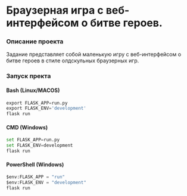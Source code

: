 # Браузерная игра с веб-интерфейсом о битве героев.

### Описание проекта

Задание представляет собой маленькую игру с веб-интерфейсом о битве героев в стиле олдскульных браузерных игр.

### Запуск пректа

#### Bash (Linux/MACOS)

```python
export FLASK_APP=run.py
export FLASK_ENV='development'
flask run
```

#### CMD (Windows)

```python
set FLASK_APP=run.py
set FLASK_ENV=development
flask run
```

#### PowerShell (Windows)

```python
$env:FLASK_APP = "run"
$env:FLASK_ENV = "development"
flask run
```
